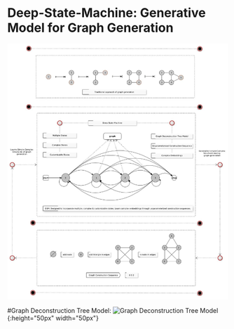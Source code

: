 # Deep-State-Machine: Generative Model for Graph Generation

![Deep State Machine](Deep-State-Machine.jpg)

#Graph Deconstruction Tree Model: 
![Graph Deconstruction Tree Model](gdtm.jpg){:height="50px" width="50px"}
